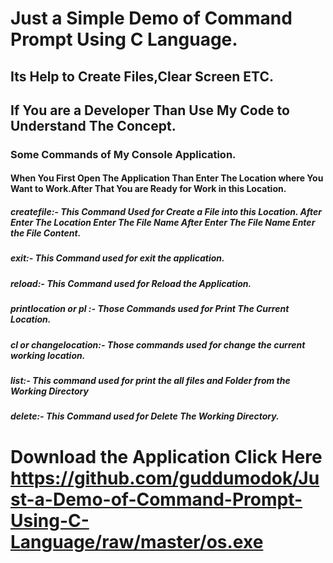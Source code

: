 # Just a Simple Demo of Command Prompt Using C Language.
## Its Help to Create Files,Clear Screen  ETC.
## If You are a Developer Than Use My Code to Understand The Concept.
### Some Commands of My Console Application.

#### When You First Open The Application Than Enter The Location where You Want to Work.After That You are Ready for Work in this Location.
##### createfile:- This Command Used for Create a File into this Location. After Enter The Location Enter The File Name After Enter The File Name Enter the File Content.
##### exit:- This Command used for exit the application.
##### reload:- This Command used for Reload the Application.
##### printlocation or pl :- Those Commands used for Print The Current Location.
##### cl or changelocation:- Those commands used for change the current working location.
##### list:- This command used for print the all files and Folder from the Working Directory
##### delete:- This Command used for Delete The Working Directory.
# Download the Application Click Here https://github.com/guddumodok/Just-a-Demo-of-Command-Prompt-Using-C-Language/raw/master/os.exe


